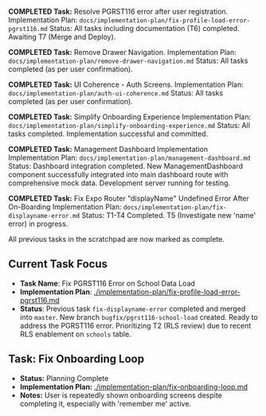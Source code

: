 **COMPLETED Task:** Resolve PGRST116 error after user registration.
Implementation Plan: `docs/implementation-plan/fix-profile-load-error-pgrst116.md`
Status: All tasks including documentation (T6) completed. Awaiting T7 (Merge and Deploy).

**COMPLETED Task:** Remove Drawer Navigation.
Implementation Plan: `docs/implementation-plan/remove-drawer-navigation.md`
Status: All tasks completed (as per user confirmation).

**COMPLETED Task:** UI Coherence - Auth Screens.
Implementation Plan: `docs/implementation-plan/auth-ui-coherence.md`
Status: All tasks completed (as per user confirmation).

**COMPLETED Task:** Simplify Onboarding Experience
Implementation Plan: `docs/implementation-plan/simplify-onboarding-experience.md`
Status: All tasks completed. Implementation successful and committed.

**COMPLETED Task:** Management Dashboard Implementation
Implementation Plan: `docs/implementation-plan/management-dashboard.md`
Status: Dashboard integration completed. New ManagementDashboard component successfully integrated into main dashboard route with comprehensive mock data. Development server running for testing.

**COMPLETED Task:** Fix Expo Router "displayName" Undefined Error After On-Boarding
Implementation Plan: `docs/implementation-plan/fix-displayname-error.md`
Status: T1-T4 Completed. T5 (Investigate new 'name' error) in progress.

All previous tasks in the scratchpad are now marked as complete.
## Current Task Focus

- **Task Name**: Fix PGRST116 Error on School Data Load
- **Implementation Plan**: [./implementation-plan/fix-profile-load-error-pgrst116.md](./implementation-plan/fix-profile-load-error-pgrst116.md)
- **Status**: Previous task `fix-displayname-error` completed and merged into `master`. New branch `bugfix/pgrst116-school-load` created. Ready to address the PGRST116 error. Prioritizing T2 (RLS review) due to recent RLS enablement on `schools` table.

## Task: Fix Onboarding Loop
- **Status:** Planning Complete
- **Implementation Plan:** [./implementation-plan/fix-onboarding-loop.md](./implementation-plan/fix-onboarding-loop.md)
- **Notes:** User is repeatedly shown onboarding screens despite completing it, especially with 'remember me' active.

<!-- Add new task references above this line -->
